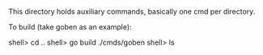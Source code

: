 This directory holds auxiliary commands, basically one cmd per directory.

To build (take goben as an example):

  shell> cd ..
  shell> go build ./cmds/goben
  shell> ls
